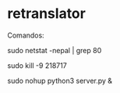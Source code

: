 # retranslator

Comandos:

sudo netstat -nepal | grep 80

sudo kill -9 218717

sudo nohup python3 server.py &
